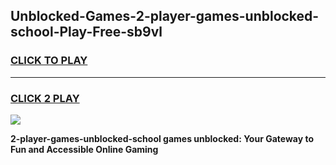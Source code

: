 
## Unblocked-Games-2-player-games-unblocked-school-Play-Free-sb9vl
<h3>
<a href="https://premium76.site?title=2-player-games-unblocked-school&ref=21A">CLICK TO PLAY</a></h3>
<hr>

<h3>
<a href="https://premium76.site?title=2-player-games-unblocked-school&ref=21A">CLICK 2 PLAY</a>
  
</h3>

<a href="https://premium76.site?title=2-player-games-unblocked-school&ref=21A"><img src="https://clearcache.store/games.png"></a>


**2-player-games-unblocked-school games unblocked: Your Gateway to Fun and Accessible Online Gaming**
